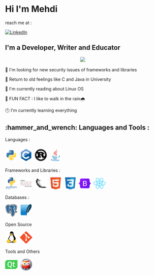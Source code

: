 # <h1>Hi I'm Mehdi</h1>

reach me at :

[![LinkedIn](https://img.shields.io/badge/LinkedIn-0077B5?style=for-the-badge&logo=linkedin&logoColor=white)](https://www.linkedin.com/in/mehdi-davari-6aa787243/)

<h2>I'm a Developer, Writer and Educator</h2>

<div id="header" align="center">
  <img src="https://media.giphy.com/media/M9gbBd9nbDrOTu1Mqx/giphy.gif" width="100"/>
</div>

:telescope: I'm looking for new security issues of frameworks and libraries

:seedling: Return to old feelings like C and Java in University

:penguin: I'm currently reading about Linux OS 

:rofl: FUN FACT : I like to walk in the rain:cloud_with_rain:

:clock12: I'm currently learning everything


<h2>:hammer_and_wrench: Languages and Tools : </h2>

Languages : 
<h3>
<img src="https://github.com/devicons/devicon/blob/master/icons/python/python-original.svg" width="40" height="40" />&nbsp;
<img src="https://github.com/devicons/devicon/blob/master/icons/c/c-original.svg" width="40" height="40" />&nbsp;
<img src="https://github.com/devicons/devicon/blob/master/icons/rust/rust-original.svg" width="40" height="40" title="Rust" />&nbsp;
<img src="https://github.com/devicons/devicon/blob/master/icons/java/java-original.svg" width="40" height="40" />&nbsp;
</h3>

Frameworks and Libraries :
<div>
<img src="https://github.com/devicons/devicon/blob/master/icons/python/python-original-wordmark.svg" width="40" height="40" />&nbsp;
<img src="https://github.com/devicons/devicon/blob/master/icons/djangorest/djangorest-original.svg" width="40" height="40" />&nbsp;
<img src="https://github.com/devicons/devicon/blob/master/icons/flask/flask-original.svg" width="40" height="40" />&nbsp;
<img src="https://github.com/devicons/devicon/blob/master/icons/html5/html5-original.svg" width="40" height="40" />&nbsp;
<img src="https://github.com/devicons/devicon/blob/master/icons/css3/css3-original.svg" width="40" height="40" />&nbsp;
<img src="https://github.com/devicons/devicon/blob/master/icons/bootstrap/bootstrap-original.svg" width="40" height="40" />&nbsp;
<img src="https://github.com/devicons/devicon/blob/master/icons/react/react-original.svg" width="40" height="40" />&nbsp;
</div>

Databases :
<div>
<img src="https://github.com/devicons/devicon/blob/master/icons/postgresql/postgresql-original.svg" width="40" height="40" />&nbsp;
<img src="https://github.com/devicons/devicon/blob/master/icons/sqlite/sqlite-original.svg" width="40" height="40" />&nbsp;
</div>

Open Source
<div>
<img src="https://github.com/devicons/devicon/blob/master/icons/linux/linux-original.svg" width="40" height="40" />&nbsp;
<img src="https://github.com/devicons/devicon/blob/master/icons/git/git-original.svg" width="40" height="40" />&nbsp;
</div>

Tools and Others
<div>
<img src="https://github.com/devicons/devicon/blob/master/icons/qt/qt-original.svg" width="40" height="40" />&nbsp;
<img src="https://github.com/devicons/devicon/blob/master/icons/prolog/prolog-original.svg" width="40" height="40" />&nbsp;
</div>
